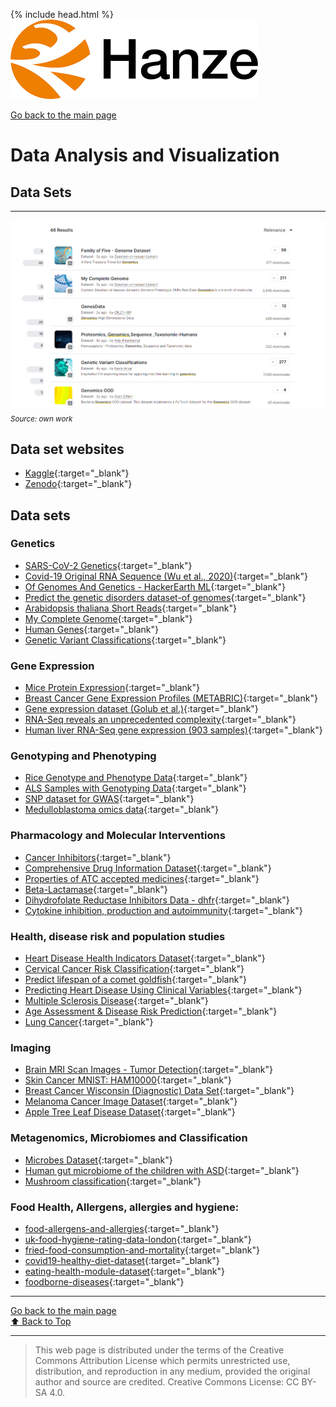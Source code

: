 {% include head.html %}
![Hanze](../hanze/hanze.png)

[Go back to the main page](../index.md)

# Data Analysis and Visualization


## Data Sets

---

![Pic](./impression/kaggle.png)
*<sub>Source: own work</sub>*


## Data set websites
- [Kaggle](https://www.kaggle.com/){:target="_blank"}
- [Zenodo](https://zenodo.org/){:target="_blank"}


## Data sets

### Genetics

- [SARS-CoV-2 Genetics](https://www.kaggle.com/datasets/rtwillett/sarscov2-genetics){:target="_blank"}
- [Covid-19 Original RNA Sequence (Wu et al., 2020)](https://www.kaggle.com/datasets/protobioengineering/covid-19-original-rna-sequence-wu-et-al-2020){:target="_blank"}
- [Of Genomes And Genetics - HackerEarth ML](https://www.kaggle.com/datasets/imsparsh/of-genomes-and-genetics-hackerearth-ml){:target="_blank"}
- [Predict the genetic disorders dataset-of genomes](https://www.kaggle.com/datasets/aibuzz/predict-the-genetic-disorders-datasetof-genomes){:target="_blank"}
- [Arabidopsis thaliana Short Reads](https://www.kaggle.com/datasets/usharengaraju/district-wise-crop-production-statistics){:target="_blank"}
- [My Complete Genome](https://www.kaggle.com/datasets/zusmani/mygenome){:target="_blank"}
- [Human Genes](https://www.kaggle.com/datasets/mohamedabdullah/human-genes){:target="_blank"}
- [Genetic Variant Classifications](https://www.kaggle.com/datasets/kevinarvai/clinvar-conflicting){:target="_blank"}


### Gene Expression

- [Mice Protein Expression](https://www.kaggle.com/datasets/ruslankl/mice-protein-expression){:target="_blank"}
- [Breast Cancer Gene Expression Profiles (METABRIC)](https://www.kaggle.com/datasets/raghadalharbi/breast-cancer-gene-expression-profiles-metabric){:target="_blank"}
- [Gene expression dataset (Golub et al.)](https://www.kaggle.com/datasets/crawford/gene-expression){:target="_blank"}
- [RNA-Seq reveals an unprecedented complexity](https://www.kaggle.com/datasets/mohsenghahremani/rna-seq-reveals-an-unprecedented-complexity){:target="_blank"}
- [Human liver RNA-Seq gene expression (903 samples)](https://www.kaggle.com/datasets/lachmann12/human-liver-rnaseq-gene-expression-903-samples){:target="_blank"}


### Genotyping and Phenotyping

- [Rice Genotype and Phenotype Data](https://www.kaggle.com/datasets/saurabhshahane/rice-genotype){:target="_blank"}
- [ALS Samples with Genotyping Data](https://www.kaggle.com/datasets/mpwolke/cusersmarildownloadsbramcsv){:target="_blank"}
- [SNP dataset for GWAS](https://www.kaggle.com/datasets/seascape/snp-dataset-for-gwas){:target="_blank"}
- [Medulloblastoma omics data](https://www.kaggle.com/datasets/alexandervc/medulloblastoma-omics-data){:target="_blank"}


### Pharmacology and Molecular Interventions

- [Cancer Inhibitors](https://www.kaggle.com/datasets/xiaotawkaggle/inhibitors){:target="_blank"}
- [Comprehensive Drug Information Dataset](https://www.kaggle.com/datasets/anoopjohny/comprehensive-drug-information-dataset){:target="_blank"}
- [Properties of ATC accepted medicines](https://www.kaggle.com/datasets/tonibois/properties-of-atc-accepted-medicines){:target="_blank"}
- [Beta-Lactamase](https://www.kaggle.com/datasets/thedataprof/betalactamase){:target="_blank"}
- [Dihydrofolate Reductase Inhibitors Data - dhfr](https://www.kaggle.com/datasets/shashwatwork/dihydrofolate-reductase-inhibitors-data-dhfr){:target="_blank"}
- [Cytokine inhibition, production and autoimmunity](https://www.kaggle.com/datasets/mpwolke/cusersmarildownloadscytokinecsv){:target="_blank"}


### Health, disease risk and population studies

- [Heart Disease Health Indicators Dataset](https://www.kaggle.com/datasets/alexteboul/heart-disease-health-indicators-dataset){:target="_blank"}
- [Cervical Cancer Risk Classification](https://www.kaggle.com/datasets/loveall/cervical-cancer-risk-classification){:target="_blank"}
- [Predict lifespan of a comet goldfish](https://www.kaggle.com/datasets/stealthtechnologies/predict-lifespan-of-a-comet-goldfish){:target="_blank"}
- [Predicting Heart Disease Using Clinical Variables](https://www.kaggle.com/datasets/thedevastator/predicting-heart-disease-risk-using-clinical-var){:target="_blank"}
- [Multiple Sclerosis Disease](https://www.kaggle.com/datasets/desalegngeb/conversion-predictors-of-cis-to-multiple-sclerosis){:target="_blank"}
- [Age Assessment & Disease Risk Prediction](https://www.kaggle.com/datasets/marquis03/age-assessment-and-disease-risk-prediction){:target="_blank"}
- [Lung Cancer](https://www.kaggle.com/datasets/mysarahmadbhat/lung-cancer){:target="_blank"}

### Imaging

- [Brain MRI Scan Images - Tumor Detection](https://www.kaggle.com/datasets/volodymyrpivoshenko/brain-mri-scan-images-tumor-detection){:target="_blank"}
- [Skin Cancer MNIST: HAM10000](https://www.kaggle.com/datasets/kmader/skin-cancer-mnist-ham10000){:target="_blank"}
- [Breast Cancer Wisconsin (Diagnostic) Data Set](https://www.kaggle.com/datasets/uciml/breast-cancer-wisconsin-data){:target="_blank"}
- [Melanoma Cancer Image Dataset](https://www.kaggle.com/datasets/bhaveshmittal/melanoma-cancer-dataset){:target="_blank"}
- [Apple Tree Leaf Disease Dataset](https://www.kaggle.com/datasets/nirmalsankalana/apple-tree-leaf-disease-dataset){:target="_blank"}


### Metagenomics, Microbiomes and Classification

- [Microbes Dataset](https://www.kaggle.com/datasets/sayansh001/microbes-dataset){:target="_blank"}
- [Human gut microbiome of the children with ASD](https://www.kaggle.com/datasets/antaresnyc/human-gut-microbiome-with-asd){:target="_blank"}
- [Mushroom classification](https://www.kaggle.com/datasets/mathieuduverne/mushroom-classification){:target="_blank"}


### Food Health, Allergens, allergies and hygiene:
- [food-allergens-and-allergies](https://www.kaggle.com/datasets/boltcutters/food-allergens-and-allergies){:target="_blank"}
- [uk-food-hygiene-rating-data-london](https://www.kaggle.com/datasets/datota/uk-food-hygiene-rating-data-london){:target="_blank"}
- [fried-food-consumption-and-mortality](https://www.kaggle.com/datasets/jleibow27/fried-food-consumption-and-mortality){:target="_blank"}
- [covid19-healthy-diet-dataset](https://www.kaggle.com/datasets/mariaren/covid19-healthy-diet-dataset){:target="_blank"}
- [eating-health-module-dataset](https://www.kaggle.com/datasets/bls/eating-health-module-dataset){:target="_blank"}
- [foodborne-diseases](https://www.kaggle.com/datasets/cdc/foodborne-diseases){:target="_blank"}


---

[Go back to the main page](../index.md)  
<a href="#top">⬆️ Back to Top</a>  

---


>This web page is distributed under the terms of the Creative Commons Attribution License which permits unrestricted use, distribution, and reproduction in any medium, provided the original author and source are credited.
>Creative Commons License: CC BY-SA 4.0.

